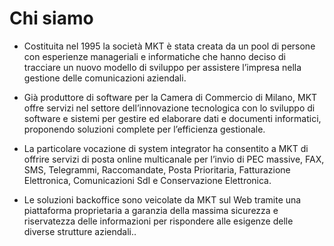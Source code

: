Chi siamo
=========

* Costituita nel 1995 la società MKT è stata creata da un pool di persone con esperienze manageriali e informatiche che hanno deciso di tracciare un nuovo modello di sviluppo per assistere l’impresa nella gestione delle comunicazioni aziendali.

* Già produttore di software per la Camera di Commercio di Milano, MKT offre servizi nel settore dell’innovazione tecnologica con lo sviluppo di software e sistemi per gestire ed elaborare dati e documenti informatici, proponendo soluzioni complete per l’efficienza gestionale.

* La particolare vocazione di system integrator ha consentito a MKT di offrire servizi di posta online multicanale per l’invio di PEC massive, FAX, SMS, Telegrammi, Raccomandate, Posta Prioritaria, Fatturazione Elettronica, Comunicazioni SdI e Conservazione Elettronica.

* Le soluzioni backoffice sono veicolate da MKT sul Web tramite una piattaforma proprietaria a garanzia della massima sicurezza e riservatezza delle informazioni per rispondere alle esigenze delle diverse strutture aziendali..
